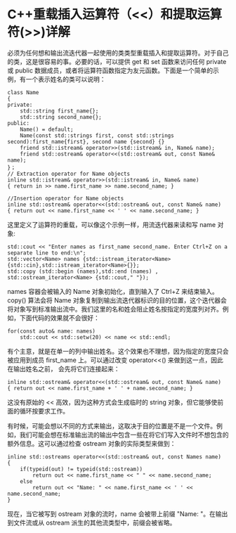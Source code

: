 # C++重载插入运算符（<<）和提取运算符(>>)详解

必须为任何想和输出流迭代器一起使用的类类型重载插入和提取运算符。对于自己的类，这是很容易的事。必要的话，可以提供 get 和 set 函数来访问任何 private 或 public 数据成员，或者将运算符函数指定为友元函数。下面是一个简单的示例，有一个表示姓名的类可以说明：

```
class Name
{
private:
    std::string first_name{};
    std::string second_name{};
public:
    Name() = default;
    Name(const std::strings first, const std::strings second):first_name{first}, second name {second} {}
    friend std::istream& operator>>(std::istream& in, Name& name);
    friend std::ostream& operator<<(std::ostream& out, const Name& name);
}；
// Extraction operator for Name objects
inline std::istream& operator>>(std::istream& in, Name& name)
{ return in >> name.first_name >> name.second_name; }

//Insertion operator for Name objects
inline std::ostream& operator<<(std::ostream& out, const Name& name)
{ return out << name.first_name << ' ' << name.second_name; }
```

这里定义了运算符的重载，可以像这个示例一样，用流迭代器来读和写 name 对象:

```
std::cout << "Enter names as first_name second_name. Enter Ctrl+Z on a separate line to end:\n";
std::vector<Name> names {std::istream_iterator<Name> {std::cin},std::istream_iterator<Name>{}};
std::copy (std::begin (names),std::end (names) , std::ostream_iterator<Name> {std::cout," "});
```

names 容器会被输入的 Name 对象初始化，直到输入了 Ctrl+Z 来结束输入。copy() 算法会将 Name 对象复制到输出流迭代器标识的目的位置，这个迭代器会将对象写到标准输出流中。我们这里的名和姓会阻止姓名按指定的宽度列对齐。例如，下面代码的效果就不会很好：

```
for(const auto& name: names)
    std::cout << std::setw(20) << name << std::endl;
```

有个主意，就是在单一的列中输出姓名。这个效果也不理想，因为指定的宽度只会被应用到成员 first_name 上。可以通过改变 operator<<() 来做到这一点，因此在输出姓名之前， 会先将它们连接起来：

```
inline std::ostream& operator<<(std::ostream& out, const Name& name)
{ return out << name.first_name + ' ' + name.second_name; }
```

这没有原始的 << 高效，因为这种方式会生成临时的 string 对象，但它能够使前面的循环按要求工作。

有时候，可能会想以不同的方式来输出，这取决于目的位置是不是一个文件。例如，我们可能会想在标准输出流的输出中包含一些在将它们写入文件时不想包含的额外信息。这可以通过检查 ostream 对象的实际类型来做到：

```
inline std::ostreams operator<<(std::ostream& out, const Names name)
{
    if(typeid(out) != typeid(std::ostream))
        return out << name.first_name << " " << name.second_name;
    else
        return out << "Name: " << name.first_name << ' ' << name.second_name;
}
```

现在，当它被写到 ostream 对象的流时，name 会被带上前缀 "Name: "。在输出到文件流或从 ostream 派生的其他流类型中，前缀会被省略。